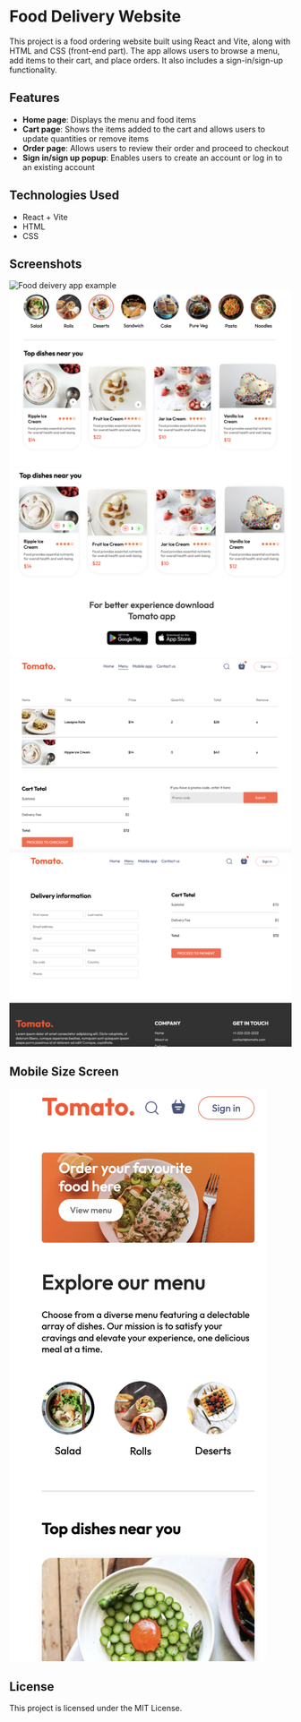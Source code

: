 # Food Delivery Website

This project is a food ordering website built using React and Vite, along with HTML and CSS (front-end part). The app allows users to browse a menu, add items to their cart, and place orders. It also includes a sign-in/sign-up functionality.

## Features

- **Home page**: Displays the menu and food items <br>
- **Cart page**: Shows the items added to the cart and allows users to update quantities or remove items <br>
- **Order page**: Allows users to review their order and proceed to checkout <br>
- **Sign in/sign up popup**: Enables users to create an account or log in to an existing account <br>

## Technologies Used

- React + Vite
- HTML
- CSS

## Screenshots

![Food deivery app example](https://raw.githubusercontent.com/olyanya/react-food-delivery-website/main/src/assets/examples/food-delivery-example-1.png?token=GHSAT0AAAAAACPHGDOCSWAVZV7OF244A3HUZSWRYXQ)
![Food deivery app example](https://raw.githubusercontent.com/olyanya/react-food-delivery-website/main/src/assets/examples/food-delivery-example-2.png?token=GHSAT0AAAAAACPHGDODOPUYOVVQU7OT4DEGZSWRY5A)
![Food deivery app example](https://raw.githubusercontent.com/olyanya/react-food-delivery-website/main/src/assets/examples/food-delivery-example-3.png?token=GHSAT0AAAAAACPHGDOCPMVLHBLWQYCYL4AIZSWRZDQ)
![Food deivery app example](https://raw.githubusercontent.com/olyanya/react-food-delivery-website/main/src/assets/examples/food-delivery-example-4.png?token=GHSAT0AAAAAACPHGDODU6OW3PM4JOQRLIBOZSWRZIA)
![Food deivery app example](https://raw.githubusercontent.com/olyanya/react-food-delivery-website/main/src/assets/examples/food-delivery-example-5.png?token=GHSAT0AAAAAACPHGDODEXY4Y3QEQO5FK3SSZSWRZOA)

## Mobile Size Screen

![Food deivery app example](https://raw.githubusercontent.com/olyanya/react-food-delivery-website/main/src/assets/examples/food-delivery-example-6.png?token=GHSAT0AAAAAACPHGDODQAVUEO5GZIYSQPMQZSWRZYQ)

## License

This project is licensed under the MIT License.
